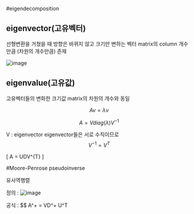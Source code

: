 #eigendecomposition


eigenvector(고유벡터) 
----
선형변환을 거쳤을 때 방향은 바뀌지 않고 크기만 변하는 벡터
matrix의 column 개수만큼 (차원의 개수만큼) 존재

![image](https://user-images.githubusercontent.com/89207256/161242862-cfa078e4-98c9-45d8-9a1c-0f5b745e5155.png)

eigenvalue(고유값)
----
고유벡터들의 변화한 크기값
matrix의 차원의 개수와 동일

$$
A v =\lambda v
$$


$$
A = V diag(\lambda) V^{-1}
$$

V : eigenvector 
eigenvector들은 서로 수직이므로
$$ V^{-1} = V^{T} $$


\[
A = UDV^{T}
\]



#Moore-Penrose pseudoinverse


유사역행렬

정의 : ![image](https://user-images.githubusercontent.com/89207256/161244891-e8cf7c77-e4bc-4533-a0fd-b9435b46e4ea.png)


공식 : $$ A^+ = VD^+ U^T
